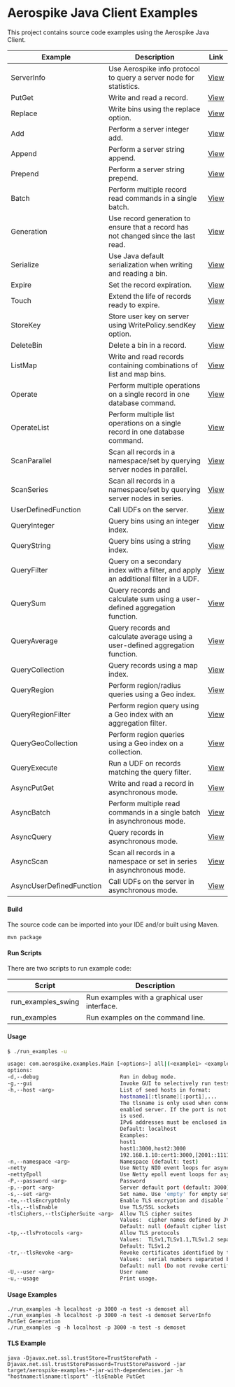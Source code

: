 Aerospike Java Client Examples
==============================

This project contains source code examples using the Aerospike Java Client.

Example | Description | Link 
--- | --- | --- 
ServerInfo          | Use Aerospike info protocol to query a server node for statistics.                   | [View](https://github.com/aerospike/aerospike-client-java/blob/master/examples/src/com/aerospike/examples/ServerInfo.java)
PutGet              | Write and read a record.                                                             | [View](https://github.com/aerospike/aerospike-client-java/blob/master/examples/src/com/aerospike/examples/PutGet.java)
Replace             | Write bins using the replace option.                                                 | [View](https://github.com/aerospike/aerospike-client-java/blob/master/examples/src/com/aerospike/examples/Replace.java)
Add                 | Perform a server integer add.                                                        | [View](https://github.com/aerospike/aerospike-client-java/blob/master/examples/src/com/aerospike/examples/Add.java)
Append              | Perform a server string append.                                                      | [View](https://github.com/aerospike/aerospike-client-java/blob/master/examples/src/com/aerospike/examples/Append.java)
Prepend             | Perform a server string prepend.                                                     | [View](https://github.com/aerospike/aerospike-client-java/blob/master/examples/src/com/aerospike/examples/Prepend.java)
Batch               | Perform multiple record read commands in a single batch.                             | [View](https://github.com/aerospike/aerospike-client-java/blob/master/examples/src/com/aerospike/examples/Batch.java)
Generation          | Use record generation to ensure that a record has not changed since the last read.   | [View](https://github.com/aerospike/aerospike-client-java/blob/master/examples/src/com/aerospike/examples/Generation.java)
Serialize           | Use Java default serialization when writing and reading a bin.                       | [View](https://github.com/aerospike/aerospike-client-java/blob/master/examples/src/com/aerospike/examples/Serialize.java)
Expire              | Set the record expiration.                                                           | [View](https://github.com/aerospike/aerospike-client-java/blob/master/examples/src/com/aerospike/examples/Expire.java)
Touch               | Extend the life of records ready to expire.                                          | [View](https://github.com/aerospike/aerospike-client-java/blob/master/examples/src/com/aerospike/examples/Touch.java)
StoreKey            | Store user key on server using WritePolicy.sendKey option.                           | [View](https://github.com/aerospike/aerospike-client-java/blob/master/examples/src/com/aerospike/examples/StoreKey.java)
DeleteBin           | Delete a bin in a record.                                                            | [View](https://github.com/aerospike/aerospike-client-java/blob/master/examples/src/com/aerospike/examples/DeleteBin.java)
ListMap             | Write and read records containing combinations of list and map bins.                 | [View](https://github.com/aerospike/aerospike-client-java/blob/master/examples/src/com/aerospike/examples/ListMap.java)
Operate             | Perform multiple operations on a single record in one database command.              | [View](https://github.com/aerospike/aerospike-client-java/blob/master/examples/src/com/aerospike/examples/Operate.java)
OperateList         | Perform multiple list operations on a single record in one database command.         | [View](https://github.com/aerospike/aerospike-client-java/blob/master/examples/src/com/aerospike/examples/OperateList.java)
ScanParallel        | Scan all records in a namespace/set by querying server nodes in parallel.            | [View](https://github.com/aerospike/aerospike-client-java/blob/master/examples/src/com/aerospike/examples/ScanParallel.java)
ScanSeries          | Scan all records in a namespace/set by querying server nodes in series.              | [View](https://github.com/aerospike/aerospike-client-java/blob/master/examples/src/com/aerospike/examples/ScanSeries.java)
UserDefinedFunction | Call UDFs on the server.                                                             | [View](https://github.com/aerospike/aerospike-client-java/blob/master/examples/src/com/aerospike/examples/UserDefinedFunction.java)
QueryInteger        | Query bins using an integer index.                                                   | [View](https://github.com/aerospike/aerospike-client-java/blob/master/examples/src/com/aerospike/examples/QueryInteger.java)
QueryString         | Query bins using a string index.                                                     | [View](https://github.com/aerospike/aerospike-client-java/blob/master/examples/src/com/aerospike/examples/QueryString.java)
QueryFilter         | Query on a secondary index with a filter, and apply an additional filter in a UDF.   | [View](https://github.com/aerospike/aerospike-client-java/blob/master/examples/src/com/aerospike/examples/QueryFilter.java)
QuerySum            | Query records and calculate sum using a user-defined aggregation function.           | [View](https://github.com/aerospike/aerospike-client-java/blob/master/examples/src/com/aerospike/examples/QuerySum.java)
QueryAverage        | Query records and calculate average using a user-defined aggregation function.       | [View](https://github.com/aerospike/aerospike-client-java/blob/master/examples/src/com/aerospike/examples/QueryAverage.java)
QueryCollection     | Query records using a map index.                                                     | [View](https://github.com/aerospike/aerospike-client-java/blob/master/examples/src/com/aerospike/examples/QueryCollection.java)
QueryRegion         | Perform region/radius queries using a Geo index.                                     | [View](https://github.com/aerospike/aerospike-client-java/blob/master/examples/src/com/aerospike/examples/QueryRegion.java)
QueryRegionFilter   | Perform region query using a Geo index with an aggregation filter.                   | [View](https://github.com/aerospike/aerospike-client-java/blob/master/examples/src/com/aerospike/examples/QueryRegionFilter.java)
QueryGeoCollection  | Perform region queries using a Geo index on a collection.                            | [View](https://github.com/aerospike/aerospike-client-java/blob/master/examples/src/com/aerospike/examples/QueryGeoCollection.java)
QueryExecute        | Run a UDF on records matching the query filter.                                      | [View](https://github.com/aerospike/aerospike-client-java/blob/master/examples/src/com/aerospike/examples/QueryExecute.java)
AsyncPutGet         | Write and read a record in asynchronous mode.                                        | [View](https://github.com/aerospike/aerospike-client-java/blob/master/examples/src/com/aerospike/examples/AsyncPutGet.java)
AsyncBatch          | Perform multiple read commands in a single batch in asynchronous mode.               | [View](https://github.com/aerospike/aerospike-client-java/blob/master/examples/src/com/aerospike/examples/AsyncBatch.java)
AsyncQuery          | Query records in asynchronous mode.                                                  | [View](https://github.com/aerospike/aerospike-client-java/blob/master/examples/src/com/aerospike/examples/AsyncQuery.java)
AsyncScan           | Scan all records in a namespace or set in series in asynchronous mode.               | [View](https://github.com/aerospike/aerospike-client-java/blob/master/examples/src/com/aerospike/examples/AsyncScan.java)
AsyncUserDefinedFunction | Call UDFs on the server in asynchronous mode.                                   | [View](https://github.com/aerospike/aerospike-client-java/blob/master/examples/src/com/aerospike/examples/AsyncUserDefinedFunction.java)

#### Build

The source code can be imported into your IDE and/or built using Maven.

    mvn package

#### Run Scripts

There are two scripts to run example code:

Script | Description
------ | -----------
run_examples_swing | Run examples with a graphical user interface.
run_examples | Run examples on the command line.

#### Usage

```bash
$ ./run_examples -u

usage: com.aerospike.examples.Main [<options>] all|(<example1> <example2> ...)
options:
-d,--debug                          Run in debug mode.
-g,--gui                            Invoke GUI to selectively run tests.
-h,--host <arg>                     List of seed hosts in format:
                                    hostname1[:tlsname][:port1],...
                                    The tlsname is only used when connecting with a secure TLS
                                    enabled server. If the port is not specified, the default port
                                    is used.
                                    IPv6 addresses must be enclosed in square brackets.
                                    Default: localhost
                                    Examples:
                                    host1
                                    host1:3000,host2:3000
                                    192.168.1.10:cert1:3000,[2001::1111]:cert2:3000
-n,--namespace <arg>                Namespace (default: test)
-netty                              Use Netty NIO event loops for async examples
-nettyEpoll                         Use Netty epoll event loops for async examples (Linux only)
-P,--password <arg>                 Password
-p,--port <arg>                     Server default port (default: 3000)
-s,--set <arg>                      Set name. Use 'empty' for empty set (default: demoset)
-te,--tlsEncryptOnly                Enable TLS encryption and disable TLS certificate validation
-tls,--tlsEnable                    Use TLS/SSL sockets
-tlsCiphers,--tlsCipherSuite <arg>  Allow TLS cipher suites
                                    Values:  cipher names defined by JVM separated by comma
                                    Default: null (default cipher list provided by JVM)
-tp,--tlsProtocols <arg>            Allow TLS protocols
                                    Values:  TLSv1,TLSv1.1,TLSv1.2 separated by comma
                                    Default: TLSv1.2
-tr,--tlsRevoke <arg>               Revoke certificates identified by their serial number
                                    Values:  serial numbers separated by comma
                                    Default: null (Do not revoke certificates)
-U,--user <arg>                     User name
-u,--usage                          Print usage.
```

#### Usage Examples

    ./run_examples -h localhost -p 3000 -n test -s demoset all
    ./run_examples -h localhost -p 3000 -n test -s demoset ServerInfo PutGet Generation
    ./run_examples -g -h localhost -p 3000 -n test -s demoset

#### TLS Example

    java -Djavax.net.ssl.trustStore=TrustStorePath -Djavax.net.ssl.trustStorePassword=TrustStorePassword -jar target/aerospike-examples-*-jar-with-dependencies.jar -h "hostname:tlsname:tlsport" -tlsEnable PutGet
